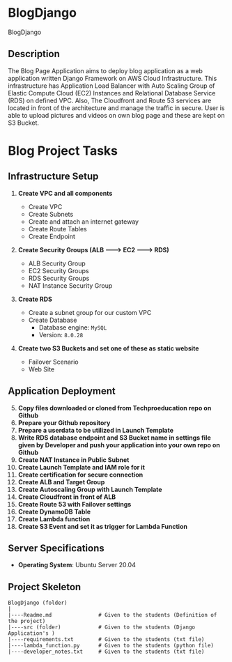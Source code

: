 # BlogDjango
BlogDjango

## Description

The Blog Page Application aims to deploy blog application as a web application written Django Framework on AWS Cloud Infrastructure. This infrastructure has Application Load Balancer with Auto Scaling Group of Elastic Compute Cloud (EC2) Instances and Relational Database Service (RDS) on defined VPC. Also, The Cloudfront and Route 53 services are located in front of the architecture and manage the traffic in secure. User is able to upload pictures and videos on own blog page and these are kept on S3 Bucket.


# Blog Project Tasks

## Infrastructure Setup

1. **Create VPC and all components**
   - Create VPC
   - Create Subnets
   - Create and attach an internet gateway
   - Create Route Tables
   - Create Endpoint

2. **Create Security Groups (ALB ---> EC2 ---> RDS)**
   - ALB Security Group
   - EC2 Security Groups
   - RDS Security Groups
   - NAT Instance Security Group

3. **Create RDS**
   - Create a subnet group for our custom VPC
   - Create Database
     - Database engine: `MySQL`
     - Version: `8.0.28`

4. **Create two S3 Buckets and set one of these as static website**
   - Failover Scenario
   - Web Site

## Application Deployment

5. **Copy files downloaded or cloned from Techproeducation repo on Github**
6. **Prepare your Github repository**
7. **Prepare a userdata to be utilized in Launch Template**
8. **Write RDS database endpoint and S3 Bucket name in settings file given by Developer and push your application into your own repo on Github**
9. **Create NAT Instance in Public Subnet**
10. **Create Launch Template and IAM role for it**
11. **Create certification for secure connection**
12. **Create ALB and Target Group**
13. **Create Autoscaling Group with Launch Template**
14. **Create Cloudfront in front of ALB**
15. **Create Route 53 with Failover settings**
16. **Create DynamoDB Table**
17. **Create Lambda function**
18. **Create S3 Event and set it as trigger for Lambda Function**

## Server Specifications

- **Operating System**: Ubuntu Server 20.04

## Project Skeleton 

```text
BlogDjango (folder)
|
|----Readme.md               # Given to the students (Definition of the project)
|----src (folder)            # Given to the students (Django Application's )
|----requirements.txt        # Given to the students (txt file)
|----lambda_function.py      # Given to the students (python file)
|----developer_notes.txt     # Given to the students (txt file)

